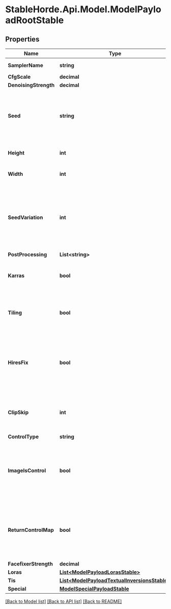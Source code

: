 # StableHorde.Api.Model.ModelPayloadRootStable

## Properties

Name | Type | Description | Notes
------------ | ------------- | ------------- | -------------
**SamplerName** | **string** |  | [optional] [default to SamplerNameEnum.KEulerA]
**CfgScale** | **decimal** |  | [optional] 
**DenoisingStrength** | **decimal** |  | [optional] 
**Seed** | **string** | The seed to use to generate this request. You can pass text as well as numbers. | [optional] 
**Height** | **int** | The height of the image to generate. | [optional] 
**Width** | **int** | The width of the image to generate. | [optional] 
**SeedVariation** | **int** | If passed with multiple n, the provided seed will be incremented every time by this value. | [optional] 
**PostProcessing** | **List&lt;string&gt;** |  | [optional] 
**Karras** | **bool** | Set to True to enable karras noise scheduling tweaks. | [optional] [default to false]
**Tiling** | **bool** | Set to True to create images that stitch together seamlessly. | [optional] [default to false]
**HiresFix** | **bool** | Set to True to process the image at base resolution before upscaling and re-processing. | [optional] [default to false]
**ClipSkip** | **int** | The number of CLIP language processor layers to skip. | [optional] 
**ControlType** | **string** |  | [optional] 
**ImageIsControl** | **bool** | Set to True if the image submitted is a pre-generated control map for ControlNet use. | [optional] [default to false]
**ReturnControlMap** | **bool** | Set to True if you want the ControlNet map returned instead of a generated image. | [optional] [default to false]
**FacefixerStrength** | **decimal** |  | [optional] 
**Loras** | [**List&lt;ModelPayloadLorasStable&gt;**](ModelPayloadLorasStable.md) |  | [optional] 
**Tis** | [**List&lt;ModelPayloadTextualInversionsStable&gt;**](ModelPayloadTextualInversionsStable.md) |  | [optional] 
**Special** | [**ModelSpecialPayloadStable**](ModelSpecialPayloadStable.md) |  | [optional] 

[[Back to Model list]](../README.md#documentation-for-models) [[Back to API list]](../README.md#documentation-for-api-endpoints) [[Back to README]](../README.md)

